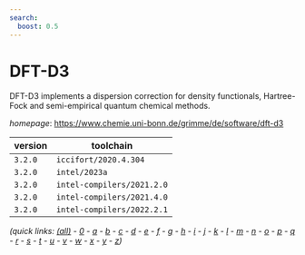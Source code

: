 ```yaml
---
search:
  boost: 0.5
---
```

# DFT-D3

DFT-D3 implements a dispersion correction for density functionals, Hartree-Fock and semi-empirical  quantum chemical methods.

*homepage*: <https://www.chemie.uni-bonn.de/grimme/de/software/dft-d3>

version | toolchain
--------|----------
``3.2.0`` | ``iccifort/2020.4.304``
``3.2.0`` | ``intel/2023a``
``3.2.0`` | ``intel-compilers/2021.2.0``
``3.2.0`` | ``intel-compilers/2021.4.0``
``3.2.0`` | ``intel-compilers/2022.2.1``


*(quick links: [(all)](../index.md) - [0](../0/index.md) - [a](../a/index.md) - [b](../b/index.md) - [c](../c/index.md) - [d](../d/index.md) - [e](../e/index.md) - [f](../f/index.md) - [g](../g/index.md) - [h](../h/index.md) - [i](../i/index.md) - [j](../j/index.md) - [k](../k/index.md) - [l](../l/index.md) - [m](../m/index.md) - [n](../n/index.md) - [o](../o/index.md) - [p](../p/index.md) - [q](../q/index.md) - [r](../r/index.md) - [s](../s/index.md) - [t](../t/index.md) - [u](../u/index.md) - [v](../v/index.md) - [w](../w/index.md) - [x](../x/index.md) - [y](../y/index.md) - [z](../z/index.md))*

